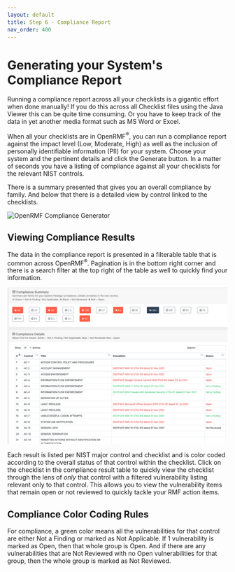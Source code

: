 ```yaml
---
layout: default
title: Step 6 - Compliance Report
nav_order: 400
---
```


# Generating your System's Compliance Report

Running a compliance report across all your checklists is a gigantic effort when done manually! If you do this across all Checklist files using the Java Viewer this can be quite time consuming. Or you have to keep track of the data in yet another media format such as MS Word or Excel. 

When all your checklists are in OpenRMF<sup>&reg;</sup>, you can run a compliance report against the impact level (Low, Moderate, High) as well as the inclusion of personally identifiable information (PII) for your system. Choose your system and the pertinent details and click the Generate button. In a matter of seconds you have a listing of compliance against all your checklists for the relevant NIST controls. 

There is a summary presented that gives you an overall compliance by family. And below that there is a detailed view by control linked to the checklists. 

![OpenRMF Compliance Generator](./assets/compliance.png)

## Viewing Compliance Results

The data in the compliance report is presented in a filterable table that is common across OpenRMF<sup>&reg;</sup>. Pagination is in the bottom right corner and there is a search filter at the top right of the table as well to quickly find your information. 

![OpenRMF Compliance Details](./assets/compliance-detail.png)

Each result is listed per NIST major control and checklist and is color coded according to the overall status of that control within the checklist. Click on the checklist in the compliance result table to quickly view the checklist through the lens of *only* that control with a filtered vulnerability listing relevant only to that control. This allows you to view the vulnerability items that remain open or not reviewed to quickly tackle your RMF action items. 

## Compliance Color Coding Rules

For compliance, a green color means all the vulnerabilities for that control are either Not a Finding or marked as Not Applicable. If 1 vulnerability is marked as Open, then that whole group is Open. And if there are any vulnerabilities that are Not Reviewed with no Open vulnerabilities for that group, then the whole group is marked as Not Reviewed.